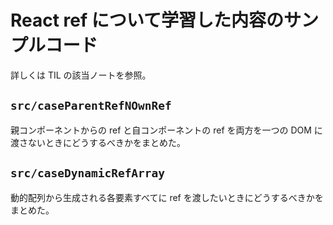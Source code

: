# React ref について学習した内容のサンプルコード

詳しくは TIL の該当ノートを参照。

## `src/caseParentRefNOwnRef`

親コンポーネントからの ref と自コンポーネントの ref を両方を一つの DOM に渡さないときにどうするべきかをまとめた。

## `src/caseDynamicRefArray`

動的配列から生成される各要素すべてに ref を渡したいときにどうするべきかをまとめた。
